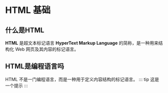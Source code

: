 # HTML 基础

## 什么是HTML
**HTML** 是超文本标记语言 **HyperText Markup Language** 的简称，是一种用来结构化 Web 网页及其内容的标记语言。

## HTML是编程语言吗
HTML 不是一门编程语言，而是一种用于定义内容结构的标记语言。
::: tip
这是一个提示
:::

